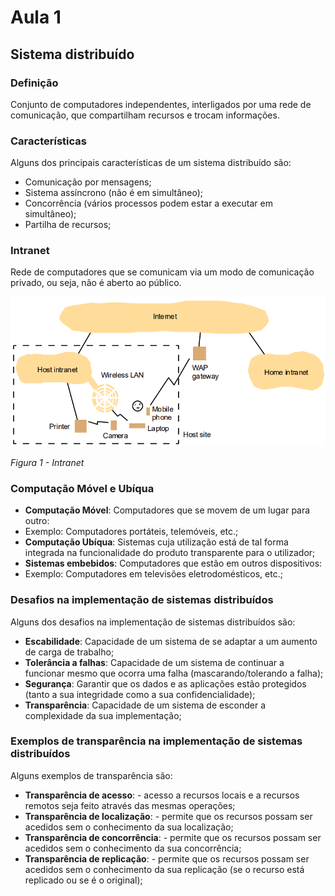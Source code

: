 # Aula 1

## Sistema distribuído

### Definição
Conjunto de computadores independentes, interligados por uma rede de comunicação, que compartilham recursos e trocam informações.

### Características
Alguns dos principais características de um sistema distribuído são:
 - Comunicação por mensagens;
 - Sistema assíncrono (não é em simultâneo);
 - Concorrência (vários processos podem estar a executar em simultâneo);
 - Partilha de recursos;

### Intranet
Rede de computadores que se comunicam via um modo de comunicação privado, ou seja, não é aberto ao público.

![](Imagens/intranet.png)

*Figura 1 - Intranet*

### Computação Móvel e Ubíqua
- **Computação Móvel**: Computadores que se movem de um lugar para outro:
 - Exemplo: Computadores portáteis, telemóveis, etc.;
- **Computação Ubíqua**: Sistemas cuja utilização está de tal forma integrada na funcionalidade do produto transparente para o utilizador;
- **Sistemas embebidos**: Computadores que estão em outros dispositivos:
 - Exemplo: Computadores em televisões eletrodomésticos, etc.;


### Desafios na implementação de sistemas distribuídos
Alguns dos desafios na implementação de sistemas distribuídos são:
 - **Escabilidade**: Capacidade de um sistema de se adaptar a um aumento de carga de trabalho;
 - **Tolerância a falhas**: Capacidade de um sistema de continuar a funcionar mesmo que ocorra uma falha (mascarando/tolerando a falha);
 - **Segurança**: Garantir que os dados e as aplicações estão protegidos (tanto a sua integridade como a sua confidencialidade);
 - **Transparência**: Capacidade de um sistema de esconder a complexidade da sua implementação;

### Exemplos de transparência na implementação de sistemas distribuídos
Alguns exemplos de transparência são:
 - **Transparência de acesso**: - acesso a recursos locais e a recursos remotos seja feito através das mesmas operações;
 - **Transparência de localização**: - permite que os recursos possam ser acedidos sem o conhecimento da sua localização;
 - **Transparência de concorrência**: - permite que os recursos possam ser acedidos sem o conhecimento da sua concorrência;
 - **Transparência de replicação**: - permite que os recursos possam ser acedidos sem o conhecimento da sua replicação (se o recurso está replicado ou se é o original);